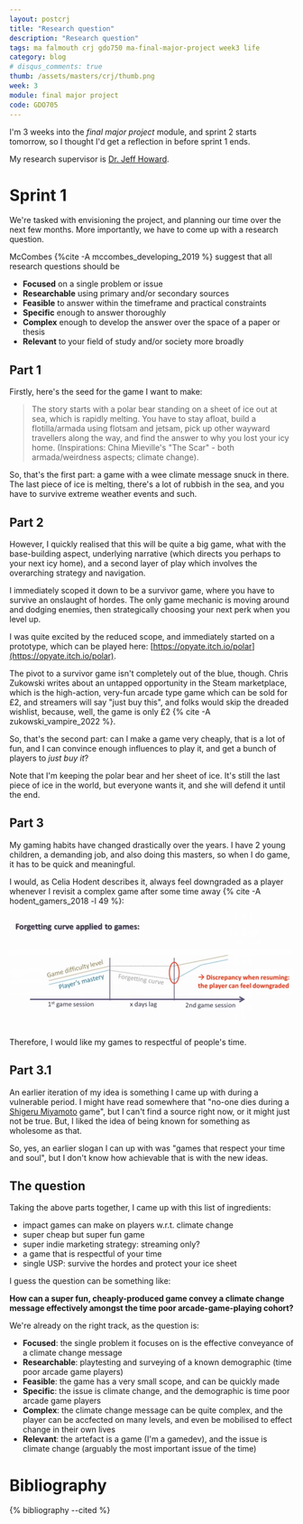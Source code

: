 ```yaml
---
layout: postcrj
title: "Research question"
description: "Research question"
tags: ma falmouth crj gdo750 ma-final-major-project week3 life
category: blog
# disqus_comments: true
thumb: /assets/masters/crj/thumb.png
week: 3
module: final major project
code: GDO705
---
```


I'm 3 weeks into the _final major project_ module, and sprint 2 starts tomorrow, so I thought I'd get a reflection in before sprint 1 ends.

My research supervisor is [Dr. Jeff Howard](https://www.falmouth.ac.uk/staff/dr-jeff-howard).

# Sprint 1

We're tasked with envisioning the project, and planning our time over the next few months. More importantly, we have to come up with a research question.

McCombes {%cite -A mccombes_developing_2019 %} suggest that all research questions should be

- **Focused** on a single problem or issue
- **Researchable** using primary and/or secondary sources
- **Feasible** to answer within the timeframe and practical constraints
- **Specific** enough to answer thoroughly
- **Complex** enough to develop the answer over the space of a paper or thesis
- **Relevant** to your field of study and/or society more broadly

## Part 1

Firstly, here's the seed for the game I want to make:

> The story starts with a polar bear standing on a sheet of ice out at sea, which is rapidly melting. You have to stay afloat, build a flotilla/armada using flotsam and jetsam, pick up other wayward travellers along the way, and find the answer to why you lost your icy home. (Inspirations: China Mieville's "The Scar" - both armada/weirdness aspects; climate change).

So, that's the first part: a game with a wee climate message snuck in there. The last piece of ice is melting, there's a lot of rubbish in the sea, and you have to survive extreme weather events and such.

## Part 2

However, I quickly realised that this will be quite a big game, what with the base-building aspect, underlying narrative (which directs you perhaps to your next icy home), and a second layer of play which involves the overarching strategy and navigation.

I immediately scoped it down to be a survivor game, where you have to survive an onslaught of hordes. The only game mechanic is moving around and dodging enemies, then strategically choosing your next perk when you level up.

I was quite excited by the reduced scope, and immediately started on a prototype, which can be played here: [https://opyate.itch.io/polar](https://opyate.itch.io/polar).

The pivot to a survivor game isn't completely out of the blue, though. Chris Zukowski writes about an untapped opportunity in the Steam marketplace, which is the high-action, very-fun arcade type game which can be sold for £2, and streamers will say "just buy this", and folks would skip the dreaded wishlist, because, well, the game is only £2 {% cite -A zukowski_vampire_2022 %}.

So, that's the second part: can I make a game very cheaply, that is a lot of fun, and I can convince enough influences to play it, and get a bunch of players to *just buy it*?

Note that I'm keeping the polar bear and her sheet of ice. It's still the last piece of ice in the world, but everyone wants it, and she will defend it until the end.

## Part 3

My gaming habits have changed drastically over the years. I have 2 young children, a demanding job, and also doing this masters, so when I do game, it has to be quick and meaningful.

I would, as Celia Hodent describes it, always feel downgraded as a player whenever I revisit a complex game after some time away {% cite -A hodent_gamers_2018 -l 49 %}:

![The player forgetting curve](/assets/posts/2022-02-13-research-question/hodent.png)

Therefore, I would like my games to respectful of people's time.

## Part 3.1

An earlier iteration of my idea is something I came up with during a vulnerable period. I might have read somewhere that "no-one dies during a [Shigeru Miyamoto](https://en.wikipedia.org/wiki/Shigeru_Miyamoto) game", but I can't find a source right now, or it might just not be true. But, I liked the idea of being known for something as wholesome as that.

So, yes, an earlier slogan I can up with was "games that respect your time and soul", but I don't know how achievable that is with the new ideas.

## The question

Taking the above parts together, I came up with this list of ingredients:

- impact games can make on players w.r.t. climate change
- super cheap but super fun game
- super indie marketing strategy: streaming only?
- a game that is respectful of your time
- single USP: survive the hordes and protect your ice sheet

I guess the question can be something like:

**How can a super fun, cheaply-produced game convey a climate change message effectively amongst the time poor arcade-game-playing cohort?**

We're already on the right track, as the question is:

- **Focused**: the single problem it focuses on is the effective conveyance of a climate change message
- **Researchable**: playtesting and surveying of a known demographic (time poor arcade game players)
- **Feasible**: the game has a very small scope, and can be quickly made
- **Specific**: the issue is climate change, and the demographic is time poor arcade game players
- **Complex**: the climate change message can be quite complex, and the player can be accfected on many levels, and even be mobilised to effect change in their own lives
- **Relevant**: the artefact is a game (I'm a gamedev), and the issue is climate change (arguably the most important issue of the time)

# Bibliography

{% bibliography --cited %}

